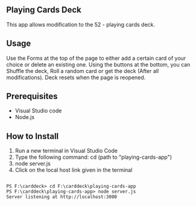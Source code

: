 ## Playing Cards Deck

This app allows modification to the 52 - playing cards deck.

## Usage

Use the Forms at the top of the page to either add a certain card of your choice or delete an existing one.
Using the buttons at the bottom, you can Shuffle the deck, Roll a random card or get the deck (After all modifications).
Deck resets when the page is reopened.

## Prerequisites
 - Visual Studio code
 - Node.js

## How to Install
1. Run a new terminal in Visual Studio Code
2. Type the following command: cd (path to "playing-cards-app")
3. node server.js
4. Click on the local host link given in the terminal


```

PS F:\carddeck> cd F:\carddeck\playing-cards-app
PS F:\carddeck\playing-cards-app> node server.js 
Server listening at http://localhost:3000

```


